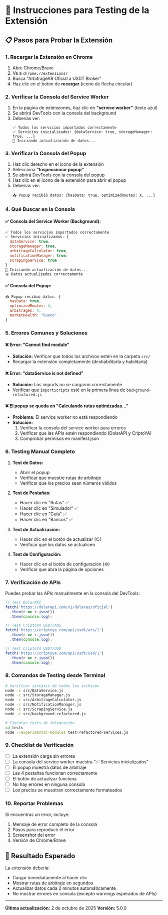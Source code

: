 # 🧪 Instrucciones para Testing de la Extensión

## 📋 Pasos para Probar la Extensión

### 1. Recargar la Extensión en Chrome
1. Abre Chrome/Brave
2. Ve a `chrome://extensions/`
3. Busca "ArbitrageAR Oficial a USDT Broker"
4. Haz clic en el botón de **recargar** (icono de flecha circular)

### 2. Verificar la Consola del Service Worker
1. En la página de extensiones, haz clic en **"service worker"** (texto azul)
2. Se abrirá DevTools con la consola del background
3. Deberías ver:
   ```
   ✅ Todos los servicios importados correctamente
   ✅ Servicios inicializados: {dataService: true, storageManager: true, ...}
   🔄 Iniciando actualización de datos...
   ```

### 3. Verificar la Consola del Popup
1. Haz clic derecho en el ícono de la extensión
2. Selecciona **"Inspeccionar popup"**
3. Se abrirá DevTools con la consola del popup
4. Haz clic en el ícono de la extensión para abrir el popup
5. Deberías ver:
   ```
   📥 Popup recibió datos: {hasData: true, optimizedRoutes: X, ...}
   ```

### 4. Qué Buscar en la Consola

#### ✅ **Consola del Service Worker (Background):**
```javascript
✅ Todos los servicios importados correctamente
✅ Servicios inicializados: {
  dataService: true,
  storageManager: true,
  arbitrageCalculator: true,
  notificationManager: true,
  scrapingService: true
}
🔄 Iniciando actualización de datos...
📊 Datos actualizados correctamente
```

#### ✅ **Consola del Popup:**
```javascript
📥 Popup recibió datos: {
  hasData: true,
  optimizedRoutes: 4,
  arbitrages: 4,
  marketHealth: "Bueno"
}
```

### 5. Errores Comunes y Soluciones

#### ❌ Error: "Cannot find module"
- **Solución:** Verificar que todos los archivos estén en la carpeta `src/`
- Recargar la extensión completamente (deshabilitarla y habilitarla)

#### ❌ Error: "dataService is not defined"
- **Solución:** Los imports no se cargaron correctamente
- Verificar que `importScripts` esté en la primera línea de `background-refactored.js`

#### ❌ El popup se queda en "Calculando rutas optimizadas..."
- **Problema:** El service worker no está respondiendo
- **Solución:** 
  1. Verificar la consola del service worker para errores
  2. Verificar que las APIs estén respondiendo (DolarAPI y CriptoYA)
  3. Comprobar permisos en manifest.json

### 6. Testing Manual Completo

1. **Test de Datos:**
   - Abrir el popup
   - Verificar que muestre rutas de arbitraje
   - Verificar que los precios sean números válidos

2. **Test de Pestañas:**
   - Hacer clic en "Rutas" ✅
   - Hacer clic en "Simulador" ✅
   - Hacer clic en "Guía" ✅
   - Hacer clic en "Bancos" ✅

3. **Test de Actualización:**
   - Hacer clic en el botón de actualizar (↻)
   - Verificar que los datos se actualicen

4. **Test de Configuración:**
   - Hacer clic en el botón de configuración (⚙️)
   - Verificar que abra la página de opciones

### 7. Verificación de APIs

Puedes probar las APIs manualmente en la consola del DevTools:

```javascript
// Test DolarAPI
fetch('https://dolarapi.com/v1/dolares/oficial')
  .then(r => r.json())
  .then(console.log);

// Test CriptoYA USDT/ARS
fetch('https://criptoya.com/api/usdt/ars/1')
  .then(r => r.json())
  .then(console.log);

// Test CriptoYA USDT/USD
fetch('https://criptoya.com/api/usdt/usd/1')
  .then(r => r.json())
  .then(console.log);
```

### 8. Comandos de Testing desde Terminal

```bash
# Verificar sintaxis de todos los archivos
node -c src/DataService.js
node -c src/StorageManager.js
node -c src/ArbitrageCalculator.js
node -c src/NotificationManager.js
node -c src/ScrapingService.js
node -c src/background-refactored.js

# Ejecutar tests de integración
cd tests
node --experimental-modules test-refactored-services.js
```

### 9. Checklist de Verificación

- [ ] La extensión carga sin errores
- [ ] La consola del service worker muestra "✅ Servicios inicializados"
- [ ] El popup muestra datos de arbitraje
- [ ] Las 4 pestañas funcionan correctamente
- [ ] El botón de actualizar funciona
- [ ] No hay errores en ninguna consola
- [ ] Los precios se muestran correctamente formateados

### 10. Reportar Problemas

Si encuentras un error, incluye:
1. Mensaje de error completo de la consola
2. Pasos para reproducir el error
3. Screenshot del error
4. Versión de Chrome/Brave

## 🎯 Resultado Esperado

La extensión debería:
- Cargar inmediatamente al hacer clic
- Mostrar rutas de arbitraje en segundos
- Actualizar datos cada 2 minutos automáticamente
- No mostrar errores en consola (excepto warnings esperados de APIs)

---

**Última actualización:** 2 de octubre de 2025
**Versión:** 5.0.0
